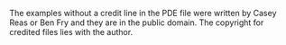 The examples without a credit line in the PDE file were written by Casey Reas or Ben Fry and they are in the public domain. The copyright for credited files lies with the author.
